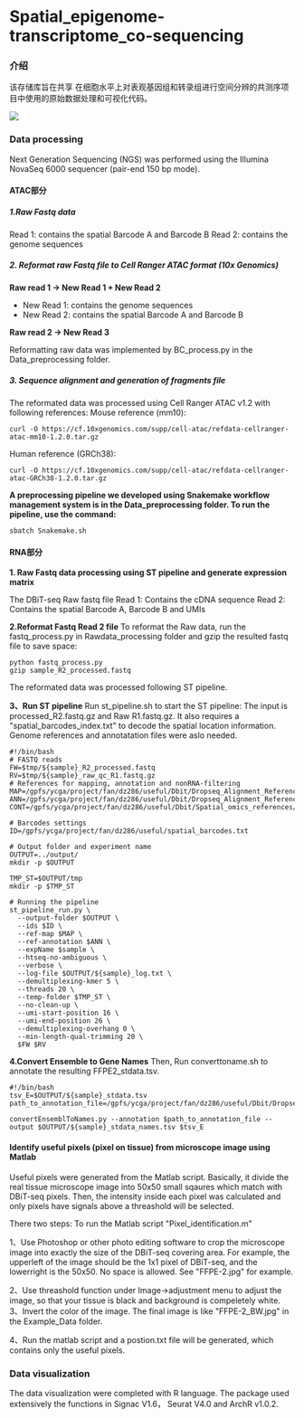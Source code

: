 # Spatial_epigenome-transcriptome_co-sequencing
### 介绍
该存储库旨在共享 在细胞水平上对表观基因组和转录组进行空间分辨的共测序项目中使用的原始数据处理和可视化代码。

![](https://github.com/di-0579/Spatial_epigenome-transcriptome_co-sequencing/blob/main/workflow/workflow.jpg?raw=true)

### Data processing
 Next Generation Sequencing (NGS) was performed using the Illumina NovaSeq 6000 sequencer (pair-end 150 bp mode).
#### ATAC部分
##### 1.Raw Fastq data
Read 1: contains the spatial Barcode A and Barcode B
Read 2: contains the genome sequences
##### 2. Reformat raw Fastq file to Cell Ranger ATAC format (10x Genomics)
**Raw read 1 -> New Read 1 + New Read 2**
- New Read 1: contains the genome sequences
- New Read 2: contains the spatial Barcode A and Barcode B

**Raw read 2 -> New Read 3**

Reformatting raw data was implemented by BC_process.py in the Data_preprocessing folder.


##### 3. Sequence alignment and generation of fragments file
The reformated data was processed using Cell Ranger ATAC v1.2 with following references:
Mouse reference (mm10):

    curl -O https://cf.10xgenomics.com/supp/cell-atac/refdata-cellranger-atac-mm10-1.2.0.tar.gz

Human reference (GRCh38):

    curl -O https://cf.10xgenomics.com/supp/cell-atac/refdata-cellranger-atac-GRCh38-1.2.0.tar.gz

**A preprocessing pipeline we developed using Snakemake workflow management system is in the Data_preprocessing folder. To run the pipeline, use the command:**

    sbatch Snakemake.sh

#### RNA部分

**1. Raw Fastq data processing using ST pipeline and generate expression matrix**

The DBiT-seq Raw fastq file
Read 1: Contains the cDNA sequence
Read 2: Contains the spatial Barcode A, Barcode B and UMIs

**2.Reformat Fastq Read 2 file**
To reformat the Raw data, run the fastq_process.py in Rawdata_processing folder and gzip the resulted fastq file to save space:

    python fastq_process.py
    gzip sample_R2_processed.fastq

The reformated data was processed following ST pipeline.  

**3、Run ST pipeline**
Run st_pipeline.sh to start the ST pipeline: The input is processed_R2.fastq.gz and Raw R1.fastq.gz. It also requires a "spatial_barcodes_index.txt" to decode the spatial location information. Genome references and annotatation files were aslo needed.

    #!/bin/bash
    # FASTQ reads
    FW=$tmp/${sample}_R2_processed.fastq
    RV=$tmp/${sample}_raw_qc_R1.fastq.gz
    # References for mapping, annotation and nonRNA-filtering
    MAP=/gpfs/ycga/project/fan/dz286/useful/Dbit/Dropseq_Alignment_References/mm10/
    ANN=/gpfs/ycga/project/fan/dz286/useful/Dbit/Dropseq_Alignment_References/mm10/mm10.gtf 
    CONT=/gpfs/ycga/project/fan/dz286/useful/Dbit/Spatial_omics_references/mouse/GRCm38_86/ncRNA/StarIndex/

    # Barcodes settings
    ID=/gpfs/ycga/project/fan/dz286/useful/spatial_barcodes.txt

    # Output folder and experiment name
    OUTPUT=../output/
    mkdir -p $OUTPUT

    TMP_ST=$OUTPUT/tmp
    mkdir -p $TMP_ST

    # Running the pipeline
    st_pipeline_run.py \
      --output-folder $OUTPUT \
      --ids $ID \
      --ref-map $MAP \
      --ref-annotation $ANN \
      --expName $sample \
      --htseq-no-ambiguous \
      --verbose \
      --log-file $OUTPUT/${sample}_log.txt \
      --demultiplexing-kmer 5 \
      --threads 20 \
      --temp-folder $TMP_ST \
      --no-clean-up \
      --umi-start-position 16 \
      --umi-end-position 26 \
      --demultiplexing-overhang 0 \
      --min-length-qual-trimming 20 \
      $FW $RV

**4.Convert Ensemble to Gene Names**
Then, Run converttoname.sh to annotate the resulting FFPE2_stdata.tsv.
    
    #!/bin/bash
    tsv_E=$OUTPUT/${sample}_stdata.tsv
    path_to_annotation_file=/gpfs/ycga/project/fan/dz286/useful/Dbit/Dropseq_Alignment_References/mm10/mm10.gtf

    convertEnsemblToNames.py --annotation $path_to_annotation_file --output $OUTPUT/${sample}_stdata_names.tsv $tsv_E

####  Identify useful pixels (pixel on tissue) from microscope image using Matlab

Useful pixels were generated from the Matlab script. Basically, it divide the real tissue microscope image into 50x50 small sqaures which match with DBiT-seq pixels. Then, the intensity inside each pixel was calculated and only pixels have signals above a threashold will be selected.

There two steps: To run the Matlab script "Pixel_identification.m"

1、Use Photoshop or other photo editing software to crop the microscope image into exactly the size of the DBiT-seq covering area. For example, the upperleft of the image should be the 1x1 pixel of DBiT-seq, and the lowerright is the 50x50. No space is allowed. See "FFPE-2.jpg" for example.

2、Use threashold function under Image->adjustment menu to adjust the image, so that your tissue is black and background is compeletely white.
3、Invert the color of the image. The final image is like "FFPE-2_BW.jpg" in the Example_Data folder.


4、Run the matlab script and a postion.txt file will be generated, which contains only the useful pixels.


### Data visualization
The data visualization were completed with R language. The package used extensively the functions in Signac V1.6， Seurat V4.0 and ArchR v1.0.2.














